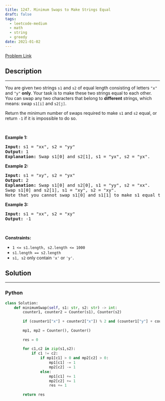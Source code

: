 ```yaml
---
title: 1247. Minimum Swaps to Make Strings Equal
draft: false
tags: 
  - leetcode-medium
  - math
  - string
  - greedy
date: 2021-01-02
---
```


[Problem Link](https://leetcode.com/problems/minimum-swaps-to-make-strings-equal/)

## Description

---
<p>You are given two strings <code>s1</code> and <code>s2</code> of equal length consisting of letters <code>&quot;x&quot;</code> and <code>&quot;y&quot;</code> <strong>only</strong>. Your task is to make these two strings equal to each other. You can swap any two characters that belong to <strong>different</strong> strings, which means: swap <code>s1[i]</code> and <code>s2[j]</code>.</p>

<p>Return the minimum number of swaps required to make <code>s1</code> and <code>s2</code> equal, or return <code>-1</code> if it is impossible to do so.</p>

<p>&nbsp;</p>
<p><strong class="example">Example 1:</strong></p>

<pre>
<strong>Input:</strong> s1 = &quot;xx&quot;, s2 = &quot;yy&quot;
<strong>Output:</strong> 1
<strong>Explanation:</strong> Swap s1[0] and s2[1], s1 = &quot;yx&quot;, s2 = &quot;yx&quot;.
</pre>

<p><strong class="example">Example 2:</strong></p>

<pre>
<strong>Input:</strong> s1 = &quot;xy&quot;, s2 = &quot;yx&quot;
<strong>Output:</strong> 2
<strong>Explanation:</strong> Swap s1[0] and s2[0], s1 = &quot;yy&quot;, s2 = &quot;xx&quot;.
Swap s1[0] and s2[1], s1 = &quot;xy&quot;, s2 = &quot;xy&quot;.
Note that you cannot swap s1[0] and s1[1] to make s1 equal to &quot;yx&quot;, cause we can only swap chars in different strings.
</pre>

<p><strong class="example">Example 3:</strong></p>

<pre>
<strong>Input:</strong> s1 = &quot;xx&quot;, s2 = &quot;xy&quot;
<strong>Output:</strong> -1
</pre>

<p>&nbsp;</p>
<p><strong>Constraints:</strong></p>

<ul>
	<li><code>1 &lt;= s1.length, s2.length &lt;= 1000</code></li>
	<li><code>s1.length == s2.length</code></li>
	<li><code>s1, s2</code> only contain <code>&#39;x&#39;</code> or <code>&#39;y&#39;</code>.</li>
</ul>


## Solution

---
### Python
``` py title='minimum-swaps-to-make-strings-equal'
class Solution:
    def minimumSwap(self, s1: str, s2: str) -> int:
        counter1, counter2 = Counter(s1), Counter(s2)
        
        if (counter1["x"] + counter2["x"]) % 2 and (counter1["y"] + counter2["y"]) % 2: return -1
        
        mp1, mp2 = Counter(), Counter()
        
        res = 0
        
        for c1,c2 in zip(s1,s2):
            if c1 != c2:
                if mp1[c1] > 0 and mp2[c2] > 0:
                    mp1[c1] -= 1
                    mp2[c2] -= 1
                else:
                    mp1[c1] += 1
                    mp2[c2] += 1
                    res += 1
        
        return res
```

